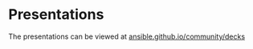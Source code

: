 # Presentations

The presentations can be viewed at [ansible.github.io/community/decks](http://ansible.github.io/community/decks)
